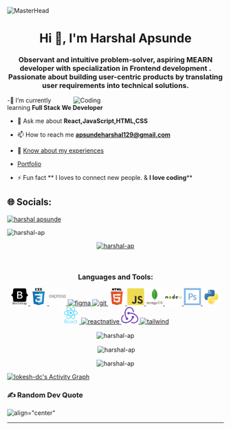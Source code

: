 ![MasterHead](https://forum-cdn.zaros.io/monthly_2021_02/Re7244a8c2d4385ccbe6e7cf8436433c3.gif.1850e856aa59c039cbf00fcf1df13706.gif)
<h1 align="center">Hi 👋, I'm Harshal Apsunde</h1>
<h3 align="center">Observant and intuitive problem-solver, aspiring MEARN developer with specialization in Frontend development . Passionate about building user-centric products by translating user requirements into technical solutions.</h3>
<img align="right" alt="Coding" width="350" src="https://i.pinimg.com/originals/8d/62/1f/8d621f66f551b6a39072473d52280ff0.gif">





-🌱 I’m currently learning **Full Stack We Developer**

- 💬 Ask me about **React,JavaScript,HTML,CSS**

- 📫 How to reach me **apsundeharshal129@gmail.com**

- 📄 <a href="[https://drive.google.com/file/d/1UMb2FRf6rkk09Bqn8pYch3vacPv98Km9/view?usp=sharing](https://drive.google.com/file/d/1HsL1hOdjH1F8GQRQpLlbGToDBnMV5Sp7/view?usp=sharing)"> Know about my experiences </a>

- <a href="https://harshal-ap.github.io">Portfolio </a>

- ⚡ Fun fact ** I loves to connect  new people. & **I love coding****




## 🌐 Socials:

<p align="left">
<a href="https://linkedin.com/in/harshal-apsunde-42b40b236" target="blank"><img align="center" src="https://raw.githubusercontent.com/rahuldkjain/github-profile-readme-generator/master/src/images/icons/Social/linked-in-alt.svg" alt="harshal apsunde" height="30" width="40" /></a>

</p>

<p align="left"> <img src="https://komarev.com/ghpvc/?username=harshal-ap&label=Profile%20views&color=0e75b6&style=flat" alt="harshal-ap" /> </p>


<p align="center"> <a href="https://github.com/ryo-ma/github-profile-trophy"><img src="https://github-profile-trophy.vercel.app/?username=harshal-ap" alt="harshal-ap" /></a> </p>

<p align="center"> <a href="https://twitter.com/" target="blank"><img src="https://img.shields.io/twitter/follow/?logo=twitter&style=for-the-badge" alt="" /></a> </p>

<h3 align="center">Languages and Tools:</h3>
<p align="center"> <a href="https://getbootstrap.com" target="_blank" rel="noreferrer"> <img src="https://raw.githubusercontent.com/devicons/devicon/master/icons/bootstrap/bootstrap-plain-wordmark.svg" alt="bootstrap" width="40" height="40"/> </a> <a href="https://www.w3schools.com/css/" target="_blank" rel="noreferrer"> <img src="https://raw.githubusercontent.com/devicons/devicon/master/icons/css3/css3-original-wordmark.svg" alt="css3" width="40" height="40"/> </a> <a href="https://expressjs.com" target="_blank" rel="noreferrer"> <img src="https://raw.githubusercontent.com/devicons/devicon/master/icons/express/express-original-wordmark.svg" alt="express" width="40" height="40"/> </a> <a href="https://www.figma.com/" target="_blank" rel="noreferrer"> <img src="https://www.vectorlogo.zone/logos/figma/figma-icon.svg" alt="figma" width="40" height="40"/> </a> <a href="https://git-scm.com/" target="_blank" rel="noreferrer"> <img src="https://www.vectorlogo.zone/logos/git-scm/git-scm-icon.svg" alt="git" width="40" height="40"/> </a> <a href="https://www.w3.org/html/" target="_blank" rel="noreferrer"> <img src="https://raw.githubusercontent.com/devicons/devicon/master/icons/html5/html5-original-wordmark.svg" alt="html5" width="40" height="40"/> </a> <a href="https://developer.mozilla.org/en-US/docs/Web/JavaScript" target="_blank" rel="noreferrer"> <img src="https://raw.githubusercontent.com/devicons/devicon/master/icons/javascript/javascript-original.svg" alt="javascript" width="40" height="40"/> </a> <a href="https://www.mongodb.com/" target="_blank" rel="noreferrer"> <img src="https://raw.githubusercontent.com/devicons/devicon/master/icons/mongodb/mongodb-original-wordmark.svg" alt="mongodb" width="40" height="40"/> </a> <a href="https://nodejs.org" target="_blank" rel="noreferrer"> <img src="https://raw.githubusercontent.com/devicons/devicon/master/icons/nodejs/nodejs-original-wordmark.svg" alt="nodejs" width="40" height="40"/> </a> <a href="https://www.photoshop.com/en" target="_blank" rel="noreferrer"> <img src="https://raw.githubusercontent.com/devicons/devicon/master/icons/photoshop/photoshop-line.svg" alt="photoshop" width="40" height="40"/> </a> <a href="https://www.python.org" target="_blank" rel="noreferrer"> <img src="https://raw.githubusercontent.com/devicons/devicon/master/icons/python/python-original.svg" alt="python" width="40" height="40"/> </a> <a href="https://reactjs.org/" target="_blank" rel="noreferrer"> <img src="https://raw.githubusercontent.com/devicons/devicon/master/icons/react/react-original-wordmark.svg" alt="react" width="40" height="40"/> </a> <a href="https://reactnative.dev/" target="_blank" rel="noreferrer"> <img src="https://reactnative.dev/img/header_logo.svg" alt="reactnative" width="40" height="40"/> </a> <a href="https://redux.js.org" target="_blank" rel="noreferrer"> <img src="https://raw.githubusercontent.com/devicons/devicon/master/icons/redux/redux-original.svg" alt="redux" width="40" height="40"/> </a> <a href="https://tailwindcss.com/" target="_blank" rel="noreferrer"> <img src="https://www.vectorlogo.zone/logos/tailwindcss/tailwindcss-icon.svg" alt="tailwind" width="40" height="40"/> </a> </p>


<p align="center"><img align="center" src="https://github-readme-stats.vercel.app/api/top-langs?username=harshal-ap&show_icons=true&locale=en&border_radius=2&theme=dark" alt="harshal-ap" /></p>

<p align="center">&nbsp;<img align="center" src="https://github-readme-stats.vercel.app/api?username=harshal-ap&show_icons=true&locale=en&border_radius=2&theme=dark" alt="harshal-ap" /></p>

<p align="center"><img align="center" src="https://github-readme-streak-stats.herokuapp.com/?user=harshal-ap&show_icons=true&locale=en&border_radius=2&theme=dark"" alt="harshal-ap" /></p>


<a href="https://github.com/harshal-ap/github-readme-activity-graph">
  <img alt="lokesh-dc's Activity Graph" src="https://activity-graph.herokuapp.com/graph?username=harshal-ap&bg_color=0D1117&color=5BCDEC&line=5BCDEC&point=FFFFFF&hide_border=true" />
</a>


### ✍️ Random Dev Quote
![ align="center"](https://quotes-github-readme.vercel.app/api?type=horizontal&theme=dark)

---
